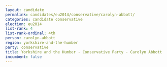 ```yaml
---
layout: candidate
permalink: candidates/eu2014/conservative/carolyn-abbott/
categories: candidate conservative
election: eu2014
list-rank: 4
list-rank-ordinal: 4th
person: carolyn-abbott
region: yorkshire-and-the-humber
party: conservative
title: Yorkshire and the Humber - Conservative Party - Carolyn Abbott
incumbent: false
---
```

